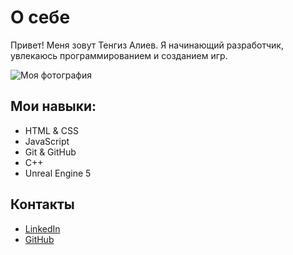 # О себе

Привет! Меня зовут Тенгиз Алиев. Я начинающий разработчик, увлекаюсь программированием и созданием игр.

![Моя фотография](./photo.jpg)

## Мои навыки:
- HTML & CSS
- JavaScript
- Git & GitHub
- C++
- Unreal Engine 5

## Контакты
- [LinkedIn](https://www.linkedin.com/in/tengiz-aliyev-16477a264/)
- [GitHub](https://github.com/tengizaliyev)
